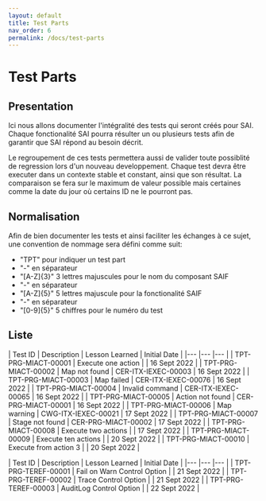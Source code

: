 ```yaml
---
layout: default
title: Test Parts
nav_order: 6
permalink: /docs/test-parts
---
```


# Test Parts

## Presentation

Ici nous allons documenter l'intégralité des tests qui seront créés pour SAI.
Chaque fonctionalité SAI pourra résulter un ou plusieurs tests afin de garantir que SAI répond au besoin décrit.

Le regroupement de ces tests permettera aussi de valider toute possiblité de regression lors d'un nouveau developpement.
Chaque test devra être executer dans un contexte stable et constant, ainsi que son résultat.
La comparaison se fera sur le maximum de valeur possible mais certaines comme la date du jour où certains ID ne le pourront pas.


## Normalisation

Afin de bien documenter les tests et ainsi faciliter les échanges à ce sujet, une convention de nommage sera défini comme suit:
- "TPT" pour indiquer un test part
- "-" en séparateur
- "[A-Z]{3}" 3 lettres majuscules pour le nom du composant SAIF
- "-" en séparateur
- "[A-Z]{5}" 5 lettres majuscule pour la fonctionalité SAIF
- "-" en séparateur
- "[0-9]{5}" 5 chiffres pour le numéro du test

## Liste

| Test ID   	| Description  	| Lesson Learned  	| Initial Date  	|
|---	|---	|---	|
| TPT-PRG-MIACT-00001  	| Execute one action  	|    | 16 Sept 2022  	|
| TPT-PRG-MIACT-00002  	| Map not found  	| CER-ITX-IEXEC-00003   | 16 Sept 2022  	|
| TPT-PRG-MIACT-00003  	| Map failed  	| CER-ITX-IEXEC-00076   | 16 Sept 2022  	|
| TPT-PRG-MIACT-00004  	| Invalid command  	| CER-ITX-IEXEC-00065   | 16 Sept 2022  	|
| TPT-PRG-MIACT-00005  	| Action not found  	| CER-PRG-MIACT-00001   | 16 Sept 2022  	|
| TPT-PRG-MIACT-00006  	| Map warning  	| CWG-ITX-IEXEC-00021   | 17 Sept 2022  	|
| TPT-PRG-MIACT-00007  	| Stage not found  	| CER-PRG-MIACT-00002   | 17 Sept 2022  	|
| TPT-PRG-MIACT-00008  	| Execute two actions  	|    | 17 Sept 2022  	|
| TPT-PRG-MIACT-00009  	| Execute ten actions  	|    | 20 Sept 2022  	|
| TPT-PRG-MIACT-00010  	| Execute from action 3  	|    | 20 Sept 2022  	|



| Test ID   	| Description  	| Lesson Learned  	| Initial Date  	|
|---	|---	|---	|
| TPT-PRG-TEREF-00001  	| Fail on Warn Control Option  	|    | 21 Sept 2022  	|
| TPT-PRG-TEREF-00002  	| Trace Control Option  	|    | 21 Sept 2022  	|
| TPT-PRG-TEREF-00003  	| AuditLog Control Option  	|    | 22 Sept 2022  	|
